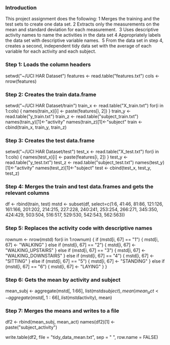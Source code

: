 ### Introduction

This project assignment does the following:
  1	Merges the training and the test sets to create one data set.
	2	Extracts only the measurements on the mean and standard deviation for each measurement. 
	3	Uses descriptive activity names to name the activities in the data set
	4	Appropriately labels the data set with descriptive variable names. 
	5	From the data set in step 4, creates a second, independent tidy data set with the average of each variable for each activity and each subject.

### Step 1: Loads the column headers

setwd("~/UCI HAR Dataset")
features <- read.table("features.txt")
cols <- nrow(features)

### Step 2: Creates the train data.frame

setwd("~/UCI HAR Dataset/train")
train_x <- read.table("X_train.txt")
for(i in 1:cols) {
  names(train_x)[i] <- paste(features[i, 2])
}
train_y <- read.table("y_train.txt")
train_z <- read.table("subject_train.txt")
names(train_y)[1]<-"activity"
names(train_z)[1]<-"subject"
train <- cbind(train_x, train_y, train_z)

### Step 3: Creates the test data.frame

setwd("~/UCI HAR Dataset/test")
test_x <- read.table("X_test.txt")
for(i in 1:cols) {
  names(test_x)[i] <- paste(features[i, 2])
}
test_y <- read.table("y_test.txt")
test_z <- read.table("subject_test.txt")
names(test_y)[1]<-"activity"
names(test_z)[1]<-"subject"
test <- cbind(test_x, test_y, test_z)

### Step 4: Merges the train and test data.frames and gets the relevant columns

df <- rbind(train, test)
mstd <- subset(df, select=c(1:6, 41:46, 81:86, 121:126, 161:166, 201:202, 214:215, 227:228, 240:241,
                            253:254, 266:271, 345:350, 424:429, 503:504, 516:517, 529:530, 542:543, 562:563))

### Step 5: Replaces the activity code with descriptive names

rownum <- nrow(mstd)
for(i in 1:rownum) {
  if (mstd[i, 67] == "1") {
    mstd[i, 67] <- "WALKING"
  } else if (mstd[i, 67] == "2") {
    mstd[i, 67] <- "WALKING_UPSTAIRS"
  } else if (mstd[i, 67] == "3") {
    mstd[i, 67] <- "WALKING_DOWNSTAIRS"
  } else if (mstd[i, 67] == "4") {
    mstd[i, 67] <- "SITTING"
  } else if (mstd[i, 67] == "5") {
    mstd[i, 67] <- "STANDING"
  } else if (mstd[i, 67] == "6") {
    mstd[i, 67] <- "LAYING"
  }
}

### Step 6: Gets the mean by activity and subject

mean_subj <- aggregate(mstd[, 1:66], list(mstd$subject), mean)
mean_act <- aggregate(mstd[, 1:66], list(mstd$activity), mean)

### Step 7: Merges the means and writes to a file

df2 <- rbind(mean_subj, mean_act)
names(df2)[1] <- paste("subject_activity")

write.table(df2, file = "tidy_data_mean.txt", sep = " ", row.name = FALSE)
